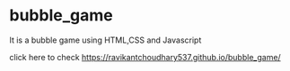 # bubble_game
It is a bubble game using HTML,CSS and Javascript





click here to check https://ravikantchoudhary537.github.io/bubble_game/
